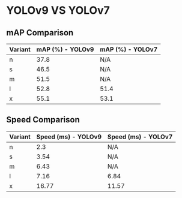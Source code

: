 ---
---

# YOLOv9 VS YOLOv7

## mAP Comparison

| Variant | mAP (%) - YOLOv9 | mAP (%) - YOLOv7 |
| ------- | ---------------- | ---------------- |
| n       | 37.8             | N/A              |
| s       | 46.5             | N/A              |
| m       | 51.5             | N/A              |
| l       | 52.8             | 51.4             |
| x       | 55.1             | 53.1             |

## Speed Comparison

| Variant | Speed (ms) - YOLOv9 | Speed (ms) - YOLOv7 |
| ------- | ------------------- | ------------------- |
| n       | 2.3                 | N/A                 |
| s       | 3.54                | N/A                 |
| m       | 6.43                | N/A                 |
| l       | 7.16                | 6.84                |
| x       | 16.77               | 11.57               |
